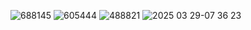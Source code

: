 ![688145](https://github.com/user-attachments/assets/a29dade4-73fe-4bc9-a850-cf3c4b98cba0)
![605444](https://github.com/user-attachments/assets/477de5cf-a5f6-487e-a9ce-fa1f89f5b533)
![488821](https://github.com/user-attachments/assets/3c4dc5ac-2c25-46e3-be40-c092efdd7cfe)
![2025 03 29-07 36 23](https://github.com/user-attachments/assets/46b02739-d98b-4a46-8c4c-97bcecc26e28)
